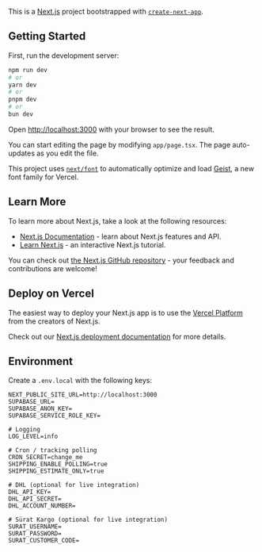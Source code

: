 This is a [Next.js](https://nextjs.org) project bootstrapped with [`create-next-app`](https://nextjs.org/docs/app/api-reference/cli/create-next-app).

## Getting Started

First, run the development server:

```bash
npm run dev
# or
yarn dev
# or
pnpm dev
# or
bun dev
```

Open [http://localhost:3000](http://localhost:3000) with your browser to see the result.

You can start editing the page by modifying `app/page.tsx`. The page auto-updates as you edit the file.

This project uses [`next/font`](https://nextjs.org/docs/app/building-your-application/optimizing/fonts) to automatically optimize and load [Geist](https://vercel.com/font), a new font family for Vercel.

## Learn More

To learn more about Next.js, take a look at the following resources:

- [Next.js Documentation](https://nextjs.org/docs) - learn about Next.js features and API.
- [Learn Next.js](https://nextjs.org/learn) - an interactive Next.js tutorial.

You can check out [the Next.js GitHub repository](https://github.com/vercel/next.js) - your feedback and contributions are welcome!

## Deploy on Vercel

The easiest way to deploy your Next.js app is to use the [Vercel Platform](https://vercel.com/new?utm_medium=default-template&filter=next.js&utm_source=create-next-app&utm_campaign=create-next-app-readme) from the creators of Next.js.

Check out our [Next.js deployment documentation](https://nextjs.org/docs/app/building-your-application/deploying) for more details.

## Environment

Create a `.env.local` with the following keys:

```env
NEXT_PUBLIC_SITE_URL=http://localhost:3000
SUPABASE_URL=
SUPABASE_ANON_KEY=
SUPABASE_SERVICE_ROLE_KEY=

# Logging
LOG_LEVEL=info

# Cron / tracking polling
CRON_SECRET=change_me
SHIPPING_ENABLE_POLLING=true
SHIPPING_ESTIMATE_ONLY=true

# DHL (optional for live integration)
DHL_API_KEY=
DHL_API_SECRET=
DHL_ACCOUNT_NUMBER=

# Sürat Kargo (optional for live integration)
SURAT_USERNAME=
SURAT_PASSWORD=
SURAT_CUSTOMER_CODE=
```

